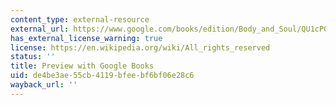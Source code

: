```yaml
---
content_type: external-resource
external_url: https://www.google.com/books/edition/Body_and_Soul/QU1cPGBqEcEC?hl=en&gbpv=1&dq=body+and+soul:+black+panther&printsec=frontcover
has_external_license_warning: true
license: https://en.wikipedia.org/wiki/All_rights_reserved
status: ''
title: Preview with Google Books
uid: de4be3ae-55cb-4119-bfee-bf6bf06e28c6
wayback_url: ''
---
```

